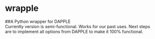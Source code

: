 wrapple
=======
##A Python wrapper for DAPPLE  
Currently version is semi-functional. Works for our past uses. Next steps are to implement all options from DAPPLE to make it 100% functional.
